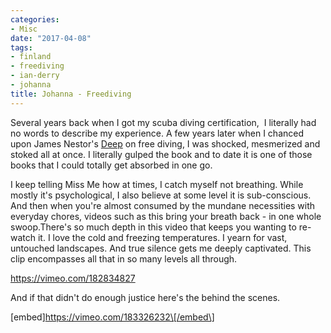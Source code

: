 ```yaml
---
categories:
- Misc
date: "2017-04-08"
tags:
- finland
- freediving
- ian-derry
- johanna
title: Johanna - Freediving
---
```


Several years back when I got my scuba diving certification,  I literally had no words to describe my experience. A few years later when I chanced upon James Nestor's [Deep](https://srikanthperinkulam.com/book-review/deep-freediving/) on free diving, I was shocked, mesmerized and stoked all at once. I literally gulped the book and to date it is one of those books that I could totally get absorbed in one go.

I keep telling Miss Me how at times, I catch myself not breathing. While mostly it's psychological, I also believe at some level it is sub-conscious. And then when you're almost consumed by the mundane necessities with everyday chores, videos such as this bring your breath back - in one whole swoop.There's so much depth in this video that keeps you wanting to re-watch it. I love the cold and freezing temperatures. I yearn for vast, untouched landscapes. And true silence gets me deeply captivated. This clip encompasses all that in so many levels all through.

https://vimeo.com/182834827

And if that didn't do enough justice here's the behind the scenes.

\[embed\]https://vimeo.com/183326232\[/embed\]
